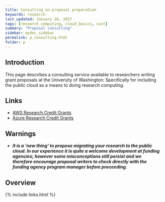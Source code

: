 ```yaml
---
title: Consulting on proposal preparation
keywords: research
last_updated: January 26, 2017
tags: [research_computing, cloud_basics, cost]
summary: "Proposal consulting" 
sidebar: mydoc_sidebar
permalink: p_consulting.html
folder: p
---
```


## Introduction

This page describes a consulting service available to researchers writing grant proposals at the 
University of Washington: Specifically for including the public cloud as a means to doing research 
computing. 

## Links
- [AWS Research Credit Grants](https://aws.amazon.com/grants/)
- [Azure Research Credit Grants](https://www.microsoft.com/en-us/research/academic-program/microsoft-azure-for-research/)

## Warnings

- ***It is a 'new thing' to propose migrating your research to the public cloud. In our experience it is 
quite a welcome development at funding agencies; however some misconceptions still persist and we therefore
encourage proposal writers to check directly with the funding agency program manager before proceeding.***

## Overview


{% include links.html %}
